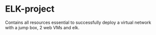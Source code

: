 # ELK-project
Contains all resources essential to successfully deploy a virtual network with a jump box, 2 web VMs and elk. 
